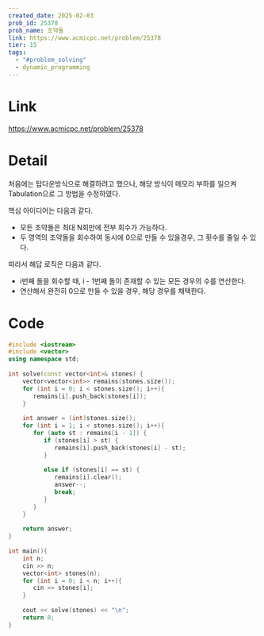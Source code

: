 ```yaml
---
created_date: 2025-02-03
prob_id: 25378
prob_name: 조약돌
link: https://www.acmicpc.net/problem/25378
tier: 15
tags:
  - "#problem_solving"
  - dynamic_programming
---
```

# Link
https://www.acmicpc.net/problem/25378

# Detail
처음에는 탑다운방식으로 해결하려고 했으나, 해당 방식이 메모리 부하를 일으켜 Tabulation으로 그 방법을 수정하였다.

핵심 아이디어는 다음과 같다. 
- 모든 조약돌은 최대 N회만에 전부 회수가 가능하다.
- 두 영역의 조약돌을 회수하여 동시에 0으로 만들 수 있을경우, 그 횟수를 줄일 수 있다.

따라서 해답 로직은 다음과 같다.
- i번째 돌을 회수할 때, i - 1번째 돌이 존재할 수 있는 모든 경우의 수를 연산한다.
- 연산해서 완전히 0으로 만들 수 있을 경우, 해당 경우를 채택한다.
# Code
```cpp
#include <iostream>  
#include <vector>  
using namespace std;  
  
int solve(const vector<int>& stones) {  
    vector<vector<int>> remains(stones.size());  
    for (int i = 0; i < stones.size(); i++){  
       remains[i].push_back(stones[i]);  
    }  
  
    int answer = (int)stones.size();  
    for (int i = 1; i < stones.size(); i++){  
       for (auto st : remains[i - 1]) {  
          if (stones[i] > st) {  
             remains[i].push_back(stones[i] - st);  
          }  
  
          else if (stones[i] == st) {  
             remains[i].clear();  
             answer--;  
             break;  
          }  
       }  
    }  
  
    return answer;  
}  
  
int main(){  
    int n;  
    cin >> n;  
    vector<int> stones(n);  
    for (int i = 0; i < n; i++){  
       cin >> stones[i];  
    }  
  
    cout << solve(stones) << "\n";  
    return 0;  
}
```
